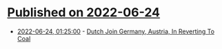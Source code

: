 # [Published on 2022-06-24](index.md)

* [2022-06-24, 01:25:00](https://hardware.slashdot.org/story/22/06/23/2132201/dutch-join-germany-austria-in-reverting-to-coal?utm_source=rss1.0mainlinkanon&utm_medium=feed) - [Dutch Join Germany, Austria, In Reverting To Coal](https://hardware.slashdot.org/story/22/06/23/2132201/dutch-join-germany-austria-in-reverting-to-coal?utm_source=rss1.0mainlinkanon&utm_medium=feed)
